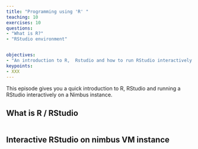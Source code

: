 ```yaml
---
title: "Programming using 'R' "
teaching: 10
exercises: 10
questions:
- "What is R?"
- "RStudio environment"


objectives:
- "An introduction to R,  Rstudio and how to run RStudio interactively on a Nimbus instance"
keypoints:
- XXX
---
```



This episode gives you a quick introduction to R, RStudio and running a RStudio interactively on a Nimbus instance. 



## What is R / RStudio
~~~
~~~

## Interactive RStudio on nimbus VM instance 
~~~

~~~
